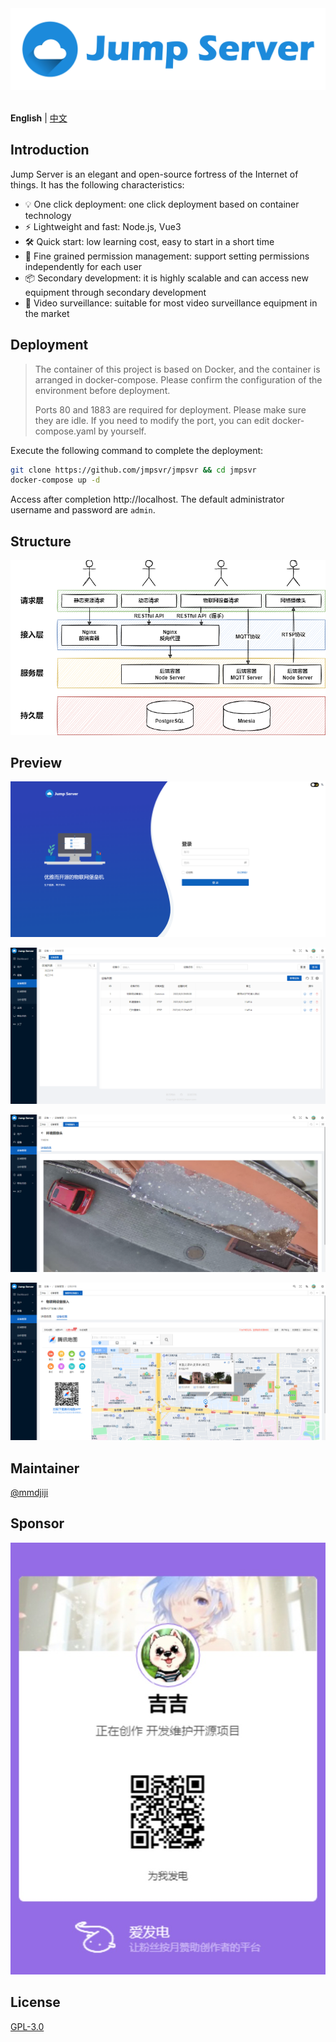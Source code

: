 <div align="center">
  <a href="https://github.com/jmpsvr/jmpsvr">
    <img alt="Jump Server Logo" src="./assets/jmpsvr.png">
  </a>
  <br><br>
</div>

**English** | [中文](./README.zh-CN.md)

## Introduction

Jump Server is an elegant and open-source fortress of the Internet of things. It has the following characteristics:

* 💡 One click deployment: one click deployment based on container technology
* ⚡️ Lightweight and fast: Node.js, Vue3
* 🛠️ Quick start: low learning cost, easy to start in a short time
* 🔑 Fine grained permission management: support setting permissions independently for each user
* 📦 Secondary development: it is highly scalable and can access new equipment through secondary development
* 🔩 Video surveillance: suitable for most video surveillance equipment in the market

## Deployment
> The container of this project is based on Docker, and the container is arranged in docker-compose. Please confirm the configuration of the environment before deployment.
>
> Ports 80 and 1883 are required for deployment. Please make sure they are idle. If you need to modify the port, you can edit docker-compose.yaml by yourself.

Execute the following command to complete the deployment:
```bash
git clone https://github.com/jmpsvr/jmpsvr && cd jmpsvr
docker-compose up -d
```
Access after completion http://localhost. The default administrator username and password are `admin`.
## Structure

![Structure](assets/structure.png)

## Preview

![Preview](assets/preview.png)

![Devices](assets/devices.png)

![Camera](assets/camera.png)

![Location](assets/location.png)

## Maintainer

[@mmdjiji](https://github.com/mmdjiji)

## Sponsor

![afdian](assets/afdian.jpg)

## License

[GPL-3.0](./LICENSE)
